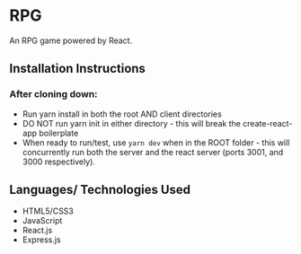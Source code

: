 # RPG
An RPG game powered by React.

## Installation Instructions 

### After cloning down:
  - Run yarn install in both the root AND client directories 
  - DO NOT run yarn init in either directory - this will break the create-react-app boilerplate
  - When ready to run/test, use `yarn dev` when in the ROOT folder - this will concurrently run both the server and the react server (ports 3001, and 3000 respectively).
  


## Languages/ Technologies Used
- HTML5/CSS3
- JavaScript
- React.js
- Express.js
